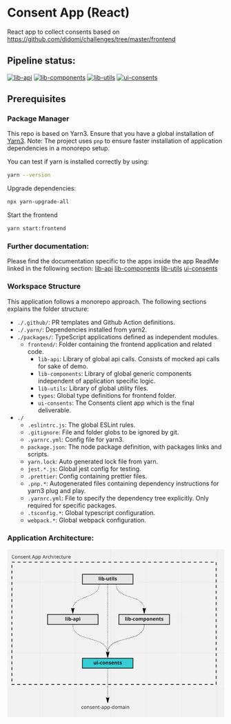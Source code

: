 # Consent App (React)
React app to collect consents based on https://github.com/didomi/challenges/tree/master/frontend 

## Pipeline status:

[![lib-api](https://github.com/Akash-M/consent-app-react/actions/workflows/lib-api.yaml/badge.svg)](https://github.com/Akash-M/consent-app-react/actions/workflows/lib-api.yaml)
[![lib-components](https://github.com/Akash-M/consent-app-react/actions/workflows/lib-components.yaml/badge.svg)](https://github.com/Akash-M/consent-app-react/actions/workflows/lib-components.yaml)
[![lib-utils](https://github.com/Akash-M/consent-app-react/actions/workflows/lib-utils.yaml/badge.svg)](https://github.com/Akash-M/consent-app-react/actions/workflows/lib-utils.yaml)
[![ui-consents](https://github.com/Akash-M/consent-app-react/actions/workflows/ui-consents.yaml/badge.svg)](https://github.com/Akash-M/consent-app-react/actions/workflows/ui-consents.yaml)

## Prerequisites

### Package Manager
This repo is based on Yarn3. Ensure that you have a global installation of
[Yarn3](https://yarnpkg.com/getting-started/install#global-install).
Note: The project uses `pnp` to ensure faster installation of application dependencies in a monorepo setup.

You can test if yarn is installed correctly by using:
```sh
yarn --version
```

Upgrade dependencies: 
```sh
npx yarn-upgrade-all
```

Start the frontend
```sh
yarn start:frontend
```

### Further documentation:
Please find the documentation specific to the apps inside the app ReadMe linked in the following section:
[lib-api](packages/frontend/lib-api/README.md)
[lib-components](packages/frontend/lib-components/README.md)
[lib-utils](packages/frontend/lib-utils/README.md)
[ui-consents](packages/frontend/ui-consents/README.md)

### Workspace Structure
This application follows a monorepo approach. The following sections explains the folder structure:

- `./.github/`: PR templates and Github Action definitions.
- `./.yarn/`: Dependencies installed from yarn2.
- `./packages/`: TypeScript applications defined as independent modules.
    - `frontend/`: Folder containing the frontend application and related code.
      - `lib-api`: Library of global api calls. Consists of mocked api calls for sake of demo.
      - `lib-components`: Library of global generic components independent of application specific logic.
      - `lib-utils`: Library of global utility files.
      - `types`: Global type definitions for frontend folder.
      - `ui-consents`: The Consents client app which is the final deliverable.
- `./`
    - `.eslintrc.js`: The global ESLint rules.
    - `.gitignore`: File and folder globs to be ignored by git.
    - `.yarnrc.yml`: Config file for yarn3.
    - `package.json`: The node package definition, with packages links and scripts.
    - `yarn.lock`: Auto generated lock file from yarn.
    - `jest.*.js`: Global jest config for testing.
    - `.prettier`: Config containing prettier files.
    - `.pnp.*`: Autogenerated files containing dependency instructions for yarn3 plug and play.
    - `.yarnrc.yml`: File to specify the dependency tree explicitly. Only required for specific packages.
    - `.tsconfig.*`: Global typescript configuration.
    - `webpack.*`: Global webpack configuration.

### Application Architecture:

![img.png](img.png)

